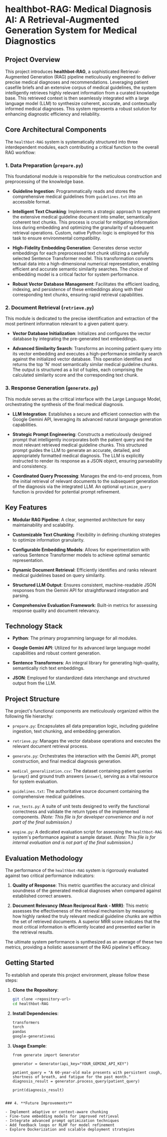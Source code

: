 # healthbot-RAG: Medical Diagnosis AI: A Retrieval-Augmented Generation System for Medical Diagnostics

## Project Overview

This project introduces **healthbot-RAG**, a sophisticated Retrieval-Augmented Generation (RAG) pipeline meticulously engineered to deliver precise medical diagnoses and recommendations. Leveraging patient casefile briefs and an extensive corpus of medical guidelines, the system intelligently retrieves highly relevant information from a curated knowledge base. This retrieved context is then seamlessly integrated with a large language model (LLM) to synthesize coherent, accurate, and contextually informed medical diagnoses. This system represents a robust solution for enhancing diagnostic efficiency and reliability.

## Core Architectural Components

The `healthbot-RAG` system is systematically structured into three interdependent modules, each contributing a critical function to the overall RAG workflow:

### 1. Data Preparation (`prepare.py`)

This foundational module is responsible for the meticulous construction and preprocessing of the knowledge base.

* **Guideline Ingestion**: Programmatically reads and stores the comprehensive medical guidelines from `guidelines.txt` into an accessible format.

* **Intelligent Text Chunking**: Implements a strategic approach to segment the extensive medical guideline document into smaller, semantically coherent text chunks. This process is crucial for mitigating information loss during embedding and optimizing the granularity of subsequent retrieval operations. Custom, native Python logic is employed for this task to ensure environmental compatibility.

* **High-Fidelity Embedding Generation**: Generates dense vector embeddings for each preprocessed text chunk utilizing a carefully selected Sentence Transformer model. This transformation converts textual data into a high-dimensional numerical representation, enabling efficient and accurate semantic similarity searches. The choice of embedding model is a critical factor for system performance.

* **Robust Vector Database Management**: Facilitates the efficient loading, indexing, and persistence of these embeddings along with their corresponding text chunks, ensuring rapid retrieval capabilities.

### 2. Document Retrieval (`retrieve.py`)

This module is dedicated to the precise identification and extraction of the most pertinent information relevant to a given patient query.

* **Vector Database Initialization**: Initializes and configures the vector database by integrating the pre-generated text embeddings.

* **Advanced Similarity Search**: Transforms an incoming patient query into its vector embedding and executes a high-performance similarity search against the initialized vector database. This operation identifies and returns the top 'N' most semantically similar medical guideline chunks. The output is structured as a list of tuples, each comprising the calculated similarity score and the corresponding text chunk.

### 3. Response Generation (`generate.py`)

This module serves as the critical interface with the Large Language Model, orchestrating the synthesis of the final medical diagnosis.

* **LLM Integration**: Establishes a secure and efficient connection with the Google Gemini API, leveraging its advanced natural language generation capabilities.

* **Strategic Prompt Engineering**: Constructs a meticulously designed prompt that intelligently incorporates both the patient query and the most relevant retrieved medical guideline chunks. This structured prompt guides the LLM to generate an accurate, detailed, and appropriately formatted medical diagnosis. The LLM is explicitly instructed to render its response as a JSON object, ensuring parseability and consistency.

* **Coordinated Query Processing**: Manages the end-to-end process, from the initial retrieval of relevant documents to the subsequent generation of the diagnosis via the integrated LLM. An optional `optimize_query` function is provided for potential prompt refinement.

## Key Features

* **Modular RAG Pipeline**: A clear, segmented architecture for easy maintainability and scalability.

* **Customizable Text Chunking**: Flexibility in defining chunking strategies to optimize information granularity.

* **Configurable Embedding Models**: Allows for experimentation with various Sentence Transformer models to achieve optimal semantic representation.

* **Dynamic Document Retrieval**: Efficiently identifies and ranks relevant medical guidelines based on query similarity.

* **Structured LLM Output**: Ensures consistent, machine-readable JSON responses from the Gemini API for straightforward integration and parsing.

* **Comprehensive Evaluation Framework**: Built-in metrics for assessing response quality and document relevancy.

## Technology Stack

* **Python**: The primary programming language for all modules.

* **Google Gemini API**: Utilized for its advanced large language model capabilities and robust content generation.

* **Sentence Transformers**: An integral library for generating high-quality, semantically rich text embeddings.

* **JSON**: Employed for standardized data interchange and structured output from the LLM.

## Project Structure

The project's functional components are meticulously organized within the following file hierarchy:

* `prepare.py`: Encapsulates all data preparation logic, including guideline ingestion, text chunking, and embedding generation.

* `retrieve.py`: Manages the vector database operations and executes the relevant document retrieval process.

* `generate.py`: Orchestrates the interaction with the Gemini API, prompt construction, and final medical diagnosis generation.

* `medical_generalization.csv`: The dataset containing patient queries (`prompt`) and ground truth answers (`answer`), serving as a vital resource for system evaluation.

* `guidelines.txt`: The authoritative source document containing the comprehensive medical guidelines.

* `run_tests.py`: A suite of unit tests designed to verify the functional correctness and validate the return types of the implemented components. *(Note: This file is for developer convenience and is not part of the final submission.)*

* `engine.py`: A dedicated evaluation script for assessing the `healthbot-RAG` system's performance against a sample dataset. *(Note: This file is for internal evaluation and is not part of the final submission.)*

## Evaluation Methodology

The performance of the `healthbot-RAG` system is rigorously evaluated against two critical performance indicators:

1. **Quality of Response**: This metric quantifies the accuracy and clinical soundness of the generated medical diagnoses when compared against established correct answers.

2. **Document Relevancy (Mean Reciprocal Rank - MRR)**: This metric assesses the effectiveness of the retrieval mechanism by measuring how highly ranked the truly relevant medical guideline chunks are within the set of retrieved documents. A superior MRR score indicates that the most critical information is efficiently located and presented earlier in the retrieval results.

The ultimate system performance is synthesized as an average of these two metrics, providing a holistic assessment of the RAG pipeline's efficacy.

## Getting Started

To establish and operate this project environment, please follow these steps:

1. **Clone the Repository**:

   ```bash
   git clone <repository-url>
   cd healthbot-RAG
   ```
2. **Install Dependencies**:
   ```bash
   transformers
   torch
   pandas
   google-generativeai
   ```
3. **Usage Example**:
   ```
   from generate import Generator

   generator = Generator(api_key="YOUR_GEMINI_API_KEY")

   patient_query = "A 60-year-old male presents with persistent cough, shortness of breath, and fatigue for the past month."
   diagnosis_result = generator.process_query(patient_query)

   print(diagnosis_result)
  ```

### 4. **Future Improvements**

- Implement adaptive or context-aware chunking  
- Fine-tune embedding models for improved retrieval  
- Integrate advanced prompt optimization techniques  
- Add feedback loops or RLHF for model refinement  
- Explore Dockerization and scalable deployment strategies


   
   

